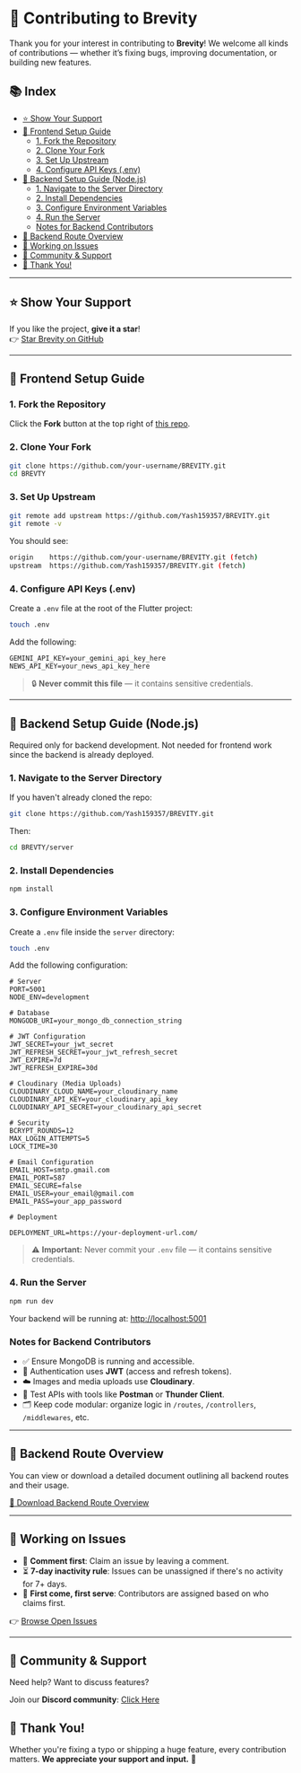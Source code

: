# 🌟 Contributing to Brevity

Thank you for your interest in contributing to **Brevity**! We welcome all kinds of contributions — whether it’s fixing bugs, improving documentation, or building new features.

## 📚 Index

- [⭐ Show Your Support](#show-your-support)
- [🚀 Frontend Setup Guide](#frontend-setup-guide)
  - [1. Fork the Repository](#1-fork-the-repository)
  - [2. Clone Your Fork](#2-clone-your-fork)
  - [3. Set Up Upstream](#3-set-up-upstream)
  - [4. Configure API Keys (.env)](#4-configure-api-keys-env)
- [🧱 Backend Setup Guide (Node.js)](#backend-setup-guide-nodejs)
  - [1. Navigate to the Server Directory](#1-navigate-to-the-server-directory)
  - [2. Install Dependencies](#2-install-dependencies)
  - [3. Configure Environment Variables](#3-configure-environment-variables)
  - [4. Run the Server](#4-run-the-server)
  - [Notes for Backend Contributors](#notes-for-backend-contributors)
- [📍 Backend Route Overview](#backend-route-overview)
- [🧩 Working on Issues](#working-on-issues)
- [💬 Community & Support](#community--support)
- [🙌 Thank You!](#thank-you)

---

## ⭐ Show Your Support <a id="show-your-support"></a>

If you like the project, **give it a star**!  
👉 [Star Brevity on GitHub](https://github.com/Yash159357/BREVITY)

---

## 🚀 Frontend Setup Guide <a id="frontend-setup-guide"></a>

### 1. Fork the Repository <a id="1-fork-the-repository"></a>

Click the **Fork** button at the top right of [this repo](https://github.com/Yash159357/BREVITY).

### 2. Clone Your Fork <a id="2-clone-your-fork"></a>

```bash
git clone https://github.com/your-username/BREVITY.git
cd BREVTY
````

### 3. Set Up Upstream <a id="3-set-up-upstream"></a>

```bash
git remote add upstream https://github.com/Yash159357/BREVITY.git
git remote -v
```

You should see:

```bash
origin    https://github.com/your-username/BREVITY.git (fetch)
upstream  https://github.com/Yash159357/BREVITY.git (fetch)
```

### 4. Configure API Keys (.env) <a id="4-configure-api-keys-env"></a>

Create a `.env` file at the root of the Flutter project:

```bash
touch .env
```

Add the following:

```env
GEMINI_API_KEY=your_gemini_api_key_here
NEWS_API_KEY=your_news_api_key_here
```

> 🔒 **Never commit this file** — it contains sensitive credentials.

---

## 🧱 Backend Setup Guide (Node.js) <a id="backend-setup-guide-nodejs"></a>

Required only for backend development. Not needed for frontend work since the backend is already deployed.

### 1. Navigate to the Server Directory <a id="1-navigate-to-the-server-directory"></a>

If you haven't already cloned the repo:

```bash
git clone https://github.com/Yash159357/BREVITY.git
```

Then:

```bash
cd BREVTY/server
```

### 2. Install Dependencies <a id="2-install-dependencies"></a>

```bash
npm install
```

### 3. Configure Environment Variables <a id="3-configure-environment-variables"></a>

Create a `.env` file inside the `server` directory:

```bash
touch .env
```

Add the following configuration:

```env
# Server
PORT=5001
NODE_ENV=development

# Database
MONGODB_URI=your_mongo_db_connection_string

# JWT Configuration
JWT_SECRET=your_jwt_secret
JWT_REFRESH_SECRET=your_jwt_refresh_secret
JWT_EXPIRE=7d
JWT_REFRESH_EXPIRE=30d

# Cloudinary (Media Uploads)
CLOUDINARY_CLOUD_NAME=your_cloudinary_name
CLOUDINARY_API_KEY=your_cloudinary_api_key
CLOUDINARY_API_SECRET=your_cloudinary_api_secret

# Security
BCRYPT_ROUNDS=12
MAX_LOGIN_ATTEMPTS=5
LOCK_TIME=30

# Email Configuration
EMAIL_HOST=smtp.gmail.com
EMAIL_PORT=587
EMAIL_SECURE=false
EMAIL_USER=your_email@gmail.com
EMAIL_PASS=your_app_password

# Deployment

DEPLOYMENT_URL=https://your-deployment-url.com/

```

> ⚠️ **Important:** Never commit your `.env` file — it contains sensitive credentials.

### 4. Run the Server <a id="4-run-the-server"></a>

```bash
npm run dev
```

Your backend will be running at:
[http://localhost:5001](http://localhost:5001)

### Notes for Backend Contributors <a id="notes-for-backend-contributors"></a>

* ✅ Ensure MongoDB is running and accessible.
* 🔐 Authentication uses **JWT** (access and refresh tokens).
* ☁️ Images and media uploads use **Cloudinary**.
* 🧪 Test APIs with tools like **Postman** or **Thunder Client**.
* 🗂️ Keep code modular: organize logic in `/routes`, `/controllers`, `/middlewares`, etc.

---

## 📍 Backend Route Overview <a id="backend-route-overview"></a>

You can view or download a detailed document outlining all backend routes and their usage.

[📄 Download Backend Route Overview](.github/assets/backend_route_overview.docx)

---

## 🧩 Working on Issues <a id="working-on-issues"></a>

* 💬 **Comment first**: Claim an issue by leaving a comment.
* ⏳ **7-day inactivity rule**: Issues can be unassigned if there's no activity for 7+ days.
* 🥇 **First come, first serve**: Contributors are assigned based on who claims first.

👉 [Browse Open Issues](https://github.com/Yash159357/BREVITY/issues)

---

## 💬 Community & Support <a id="community--support"></a>

Need help? Want to discuss features?

Join our **Discord community**:
[Click Here](https://discord.gg/fS6AbcUW)

## 🙌 Thank You! <a id="thank-you"></a>

Whether you're fixing a typo or shipping a huge feature, every contribution matters.
**We appreciate your support and input.** 🎉
